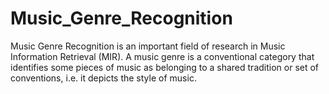 # Music_Genre_Recognition
Music Genre Recognition is an important field of research in Music Information Retrieval (MIR). A music genre is a conventional category that identifies some pieces of music as belonging to a shared tradition or set of conventions, i.e. it depicts the style of music.
